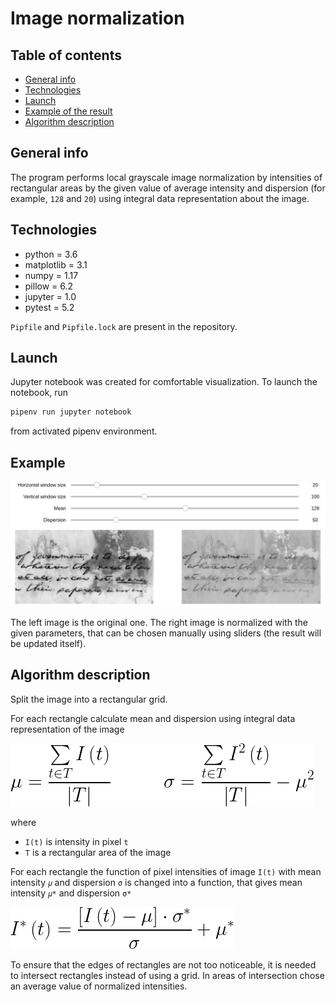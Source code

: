# Image normalization

## Table of contents

* [General info](#general-info)
* [Technologies](#technologies)
* [Launch](#launch)
* [Example of the result](#example-of-result)
* [Algorithm description](#algorithm-description)

## General info

The program performs local grayscale image normalization by intensities
of rectangular areas by the given value of average intensity and dispersion
(for example, `128` and `20`) using
integral data representation about the image.

## Technologies

* python = 3.6
* matplotlib = 3.1
* numpy = 1.17
* pillow = 6.2
* jupyter = 1.0
* pytest = 5.2

`Pipfile` and `Pipfile.lock` are present in the repository.

## Launch

Jupyter notebook was created for comfortable visualization.
To launch the notebook, run
```bash
pipenv run jupyter notebook
```
from activated pipenv environment.

## Example

![Example of the result](images/example_of_result.jpeg)

The left image is the original one.
The right image is normalized with the given parameters,
that can be chosen manually using sliders (the result will be updated itself).

## Algorithm description

Split the image into a rectangular grid.

For each rectangle calculate mean and dispersion using
integral data representation of the image

![Mean and dispersion](images/mu_sigma.png)

where
* `I(t)` is intensity in pixel `t`
* `T` is a rectangular area of the image

For each rectangle the function of pixel intensities of image `I(t)` with
mean intensity `𝜇` and dispersion `σ` is changed into a function,
that gives mean intensity `𝜇*` and dispersion `σ*`

![Normalized intensity](images/new_intensity.png)

To ensure that the edges of rectangles are not too noticeable,
it is needed to intersect rectangles instead of using a grid.
In areas of intersection chose an average value of normalized intensities.
